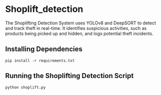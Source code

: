 # Shoplift_detection
The Shoplifting Detection System uses YOLOv8 and DeepSORT to detect and track theft in real-time. It identifies suspicious activities, such as products being picked up and hidden, and logs potential theft incidents. 

Installing Dependencies
 --
`pip install -r requirements.txt`

Running the Shoplifting Detection Script
--
`python shoplift.py `


